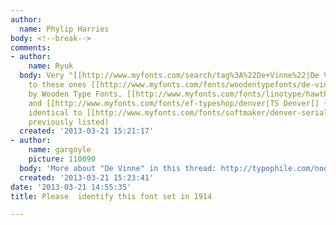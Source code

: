 ```yaml
---
author:
  name: Phylip Harries
body: <!--break-->
comments:
- author:
    name: Ryuk
  body: Very "[[http://www.myfonts.com/search/tag%3A%22De+Vinne%22|De Vinne]]". Adding
    to these ones [[http://www.myfonts.com/fonts/woodentypefonts/de-vinne|De Vinne]]
    by Wooden Type Fonts, [[http://www.myfonts.com/fonts/linotype/hawthorn-lt|Hawthorn]]
    and [[http://www.myfonts.com/fonts/ef-typeshop/denver|TS Denver]] (most probably
    identical to [[http://www.myfonts.com/fonts/softmaker/denver-serial|Denver Serial]]
    previously listed)
  created: '2013-03-21 15:21:17'
- author:
    name: gargoyle
    picture: 110090
  body: 'More about "De Vinne" in this thread: http://typophile.com/node/99936'
  created: '2013-03-21 15:23:41'
date: '2013-03-21 14:55:35'
title: Please  identify this font set in 1914

---
```

